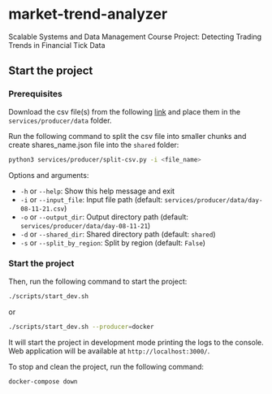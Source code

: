 # market-trend-analyzer

Scalable Systems and Data Management Course Project: Detecting Trading Trends in Financial Tick Data

## Start the project

### Prerequisites

Download the csv file(s) from the following [link](https://zenodo.org/records/6382482) and place them in the `services/producer/data` folder.

Run the following command to split the csv file into smaller chunks and create shares_name.json file into the `shared` folder:

```bash
python3 services/producer/split-csv.py -i <file_name>
```

Options and arguments:

- `-h` or `--help`: Show this help message and exit
- `-i` or `--input_file`: Input file path (default: `services/producer/data/day-08-11-21.csv`)
- `-o` or `--output_dir`: Output directory path (default: `services/producer/data/day-08-11-21`)
- `-d` or `--shared_dir`: Shared directory path (default: `shared`)
- `-s` or `--split_by_region`: Split by region (default: `False`)

### Start the project

Then, run the following command to start the project:

```bash
./scripts/start_dev.sh
```

or

```bash
./scripts/start_dev.sh --producer=docker
```

It will start the project in development mode printing the logs to the console. Web application will be available at `http://localhost:3000/`.

To stop and clean the project, run the following command:

```bash
docker-compose down
```
